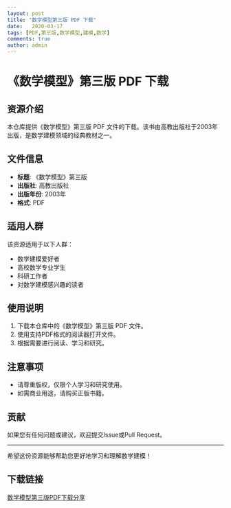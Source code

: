 ```yaml
---
layout: post
title: "数学模型第三版 PDF 下载"
date:   2020-03-17
tags: [PDF,第三版,数学模型,建模,数学]
comments: true
author: admin
---
```

# 《数学模型》第三版 PDF 下载

## 资源介绍

本仓库提供《数学模型》第三版 PDF 文件的下载。该书由高教出版社于2003年出版，是数学建模领域的经典教材之一。

## 文件信息

- **标题**: 《数学模型》第三版
- **出版社**: 高教出版社
- **出版年份**: 2003年
- **格式**: PDF

## 适用人群

该资源适用于以下人群：

- 数学建模爱好者
- 高校数学专业学生
- 科研工作者
- 对数学建模感兴趣的读者

## 使用说明

1. 下载本仓库中的《数学模型》第三版 PDF 文件。
2. 使用支持PDF格式的阅读器打开文件。
3. 根据需要进行阅读、学习和研究。

## 注意事项

- 请尊重版权，仅限个人学习和研究使用。
- 如需商业用途，请购买正版书籍。

## 贡献

如果您有任何问题或建议，欢迎提交Issue或Pull Request。

---

希望这份资源能够帮助您更好地学习和理解数学建模！

## 下载链接

[数学模型第三版PDF下载分享](https://pan.quark.cn/s/0e7fad97af5a)